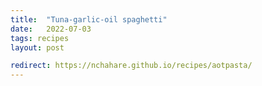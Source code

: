```yaml
---
title:  "Tuna-garlic-oil spaghetti"
date:   2022-07-03
tags: recipes
layout: post

redirect: https://nchahare.github.io/recipes/aotpasta/
---
```

